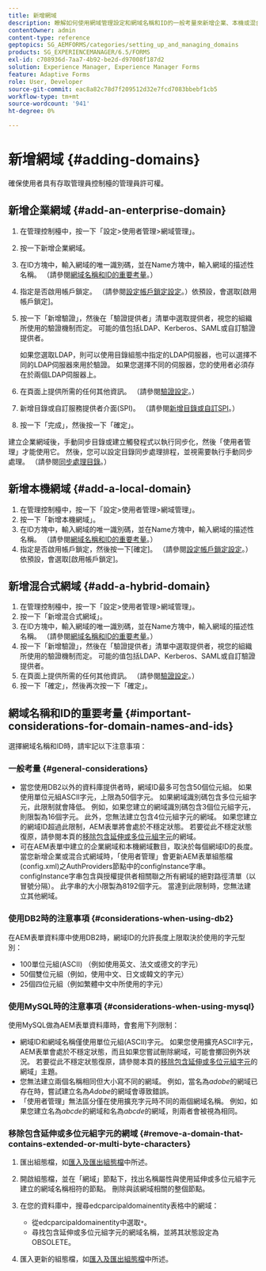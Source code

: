 ```yaml
---
title: 新增網域
description: 瞭解如何使用網域管理設定和網域名稱和ID的一般考量來新增企業、本機或混合式網域。
contentOwner: admin
content-type: reference
geptopics: SG_AEMFORMS/categories/setting_up_and_managing_domains
products: SG_EXPERIENCEMANAGER/6.5/FORMS
exl-id: c708936d-7aa7-4b92-be2d-d97008f187d2
solution: Experience Manager, Experience Manager Forms
feature: Adaptive Forms
role: User, Developer
source-git-commit: eac8a82c78d7f209512d32e7fcd7083bbebf1cb5
workflow-type: tm+mt
source-wordcount: '941'
ht-degree: 0%

---
```


# 新增網域 {#adding-domains}

確保使用者具有存取管理員控制檯的管理員許可權。

## 新增企業網域 {#add-an-enterprise-domain}

1. 在管理控制檯中，按一下「設定>使用者管理>網域管理」。
1. 按一下新增企業網域。
1. 在ID方塊中，輸入網域的唯一識別碼，並在Name方塊中，輸入網域的描述性名稱。 （請參閱[網域名稱和ID的重要考量](adding-domains.md#important-considerations-for-domain-names-and-ids)。）
1. 指定是否啟用帳戶鎖定。 （請參閱[設定帳戶鎖定設定](/help/forms/using/admin-help/configure-account-locking-settings.md#configure-account-locking-settings)。）依預設，會選取[啟用帳戶鎖定]。
1. 按一下「新增驗證」，然後在「驗證提供者」清單中選取提供者，視您的組織所使用的驗證機制而定。 可能的值包括LDAP、Kerberos、SAML或自訂驗證提供者。

   如果您選取LDAP，則可以使用目錄組態中指定的LDAP伺服器，也可以選擇不同的LDAP伺服器來用於驗證。 如果您選擇不同的伺服器，您的使用者必須存在於兩個LDAP伺服器上。

1. 在頁面上提供所需的任何其他資訊。 （請參閱[驗證設定](/help/forms/using/admin-help/configuring-authentication-providers.md#authentication-settings)。）
1. 新增目錄或自訂服務提供者介面(SPI)。 （請參閱[新增目錄或自訂SPI](/help/forms/using/admin-help/configuring-directories.md#adding-directories-or-custom-spis)。）
1. 按一下「完成」，然後按一下「確定」。

建立企業網域後，手動同步目錄或建立觸發程式以執行同步化，然後「使用者管理」才能使用它。 然後，您可以設定目錄同步處理排程，並視需要執行手動同步處理。 （請參閱[同步處理目錄](/help/forms/using/admin-help/synchronizing-directories.md#synchronizing-directories)。）

## 新增本機網域 {#add-a-local-domain}

1. 在管理控制檯中，按一下「設定>使用者管理>網域管理」。
1. 按一下「新增本機網域」。
1. 在ID方塊中，輸入網域的唯一識別碼，並在Name方塊中，輸入網域的描述性名稱。 （請參閱[網域名稱和ID的重要考量](adding-domains.md#important-considerations-for-domain-names-and-ids)。）
1. 指定是否啟用帳戶鎖定，然後按一下[確定]。 （請參閱[設定帳戶鎖定設定](/help/forms/using/admin-help/configure-account-locking-settings.md#configure-account-locking-settings)。）依預設，會選取[啟用帳戶鎖定]。

## 新增混合式網域 {#add-a-hybrid-domain}

1. 在管理控制檯中，按一下「設定>使用者管理>網域管理」。
1. 按一下「新增混合式網域」。
1. 在ID方塊中，輸入網域的唯一識別碼，並在Name方塊中，輸入網域的描述性名稱。 （請參閱[網域名稱和ID的重要考量](adding-domains.md#important-considerations-for-domain-names-and-ids)。）
1. 按一下「新增驗證」，然後在「驗證提供者」清單中選取提供者，視您的組織所使用的驗證機制而定。 可能的值包括LDAP、Kerberos、SAML或自訂驗證提供者。
1. 在頁面上提供所需的任何其他資訊。 （請參閱[驗證設定](/help/forms/using/admin-help/configuring-authentication-providers.md#authentication-settings)。）
1. 按一下「確定」，然後再次按一下「確定」。

## 網域名稱和ID的重要考量 {#important-considerations-for-domain-names-and-ids}

選擇網域名稱和ID時，請牢記以下注意事項：

### 一般考量 {#general-considerations}

* 當您使用DB2以外的資料庫提供者時，網域ID最多可包含50個位元組。 如果使用單位元組ASCII字元，上限為50個字元。 如果網域識別碼包含多位元組字元，此限制就會降低。 例如，如果您建立的網域識別碼包含3個位元組字元，則限製為16個字元。 此外，您無法建立包含4位元組字元的網域。 如果您建立的網域ID超過此限制，AEM表單將會處於不穩定狀態。 若要從此不穩定狀態復原，請參閱本頁的[移除包含延伸或多位元組字元](adding-domains.md#remove-a-domain-that-contains-extended-or-multi-byte-characters)的網域。
* 可在AEM表單中建立的企業網域和本機網域數目，取決於每個網域ID的長度。 當您新增企業或混合式網域時，「使用者管理」會更新AEM表單組態檔(config.xml)之AuthProviders節點中的configInstance字串。 configInstance字串包含與授權提供者相關聯之所有網域的絕對路徑清單（以冒號分隔）。 此字串的大小限製為8192個字元。 當達到此限制時，您無法建立其他網域。

### 使用DB2時的注意事項 {#considerations-when-using-db2}

在AEM表單資料庫中使用DB2時，網域ID的允許長度上限取決於使用的字元型別：

* 100單位元組(ASCII) （例如使用英文、法文或德文的字元）
* 50個雙位元組（例如，使用中文、日文或韓文的字元）
* 25個四位元組（例如繁體中文中所使用的字元）

### 使用MySQL時的注意事項 {#considerations-when-using-mysql}

使用MySQL做為AEM表單資料庫時，會套用下列限制：

* 網域ID和網域名稱僅使用單位元組(ASCII)字元。 如果您使用擴充ASCII字元，AEM表單會處於不穩定狀態，而且如果您嘗試刪除網域，可能會擲回例外狀況。 若要從此不穩定狀態復原，請參閱本頁的[移除包含延伸或多位元組字元](adding-domains.md#remove-a-domain-that-contains-extended-or-multi-byte-characters)的網域」主題。
* 您無法建立兩個名稱相同但大小寫不同的網域。 例如，當名為&#x200B;*adobe*&#x200B;的網域已存在時，嘗試建立名為&#x200B;*Adobe*&#x200B;的網域會導致錯誤。
* 「使用者管理」無法區分僅在使用擴充字元時不同的兩個網域名稱。 例如，如果您建立名為&#x200B;*abcde*&#x200B;的網域和名為&#x200B;*abcde*&#x200B;的網域，則兩者會被視為相同。

### 移除包含延伸或多位元組字元的網域 {#remove-a-domain-that-contains-extended-or-multi-byte-characters}

1. 匯出組態檔，如[匯入及匯出組態檔](/help/forms/using/admin-help/importing-exporting-configuration-file.md#importing-and-exporting-the-configuration-file)中所述。
1. 開啟組態檔，並在「網域」節點下，找出名稱屬性與使用延伸或多位元組字元建立的網域名稱相符的節點。 刪除與該網域相關的整個節點。
1. 在您的資料庫中，搜尋edcparcipaldomainentity表格中的網域：

   * 從edcparcipaldomainentity中選取`*`。
   * 尋找包含延伸或多位元組字元的網域名稱，並將其狀態設定為OBSOLETE。

1. 匯入更新的組態檔，如[匯入及匯出組態檔](/help/forms/using/admin-help/importing-exporting-configuration-file.md#importing-and-exporting-the-configuration-file)中所述。

